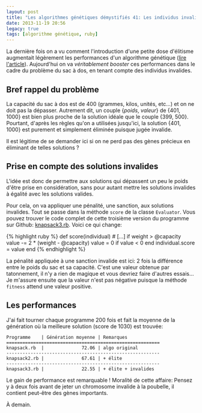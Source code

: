 ```yaml
---
layout: post
title: "Les algorithmes génétiques démystifiés 41: Les individus invalides"
date: 2013-11-19 20:56
legacy: true
tags: [algorithme génétique, ruby]
---
```




La dernière fois on a vu comment l'introduction d'une petite dose
d'élitisme augmentait légèrement les performances d'un algorithme
génétique ([lire l'article](http://lkdjiin.github.io/blog/2013/11/18/les-algorithmes-genetiques-demystifies-40-ajout-delitisme/)).
Aujourd'hui on va *véritablement booster* ces performances
dans le cadre du problème du sac à dos, en tenant compte des individus
invalides.

<!-- more -->

Bref rappel du problème
-----------------------
La capacité du sac à dos est de 400 (grammes, kilos, unités, etc…) et on ne
doit pas la dépasser. Autrement dit, un couple {*poids*, *valeur*} de
{401, 1000} est bien plus proche de la solution idéale que le couple
{399, 500}. Pourtant, d'après les règles qu'on a utilisées jusqu'ici, la
solution {401, 1000} est purement et simplement éliminée puisque jugée
invalide.

Il est légitime de se demander ici si on ne perd pas des gènes précieux en
éliminant de telles solutions ?

Prise en compte des solutions invalides
---------------------------------------
L'idée est donc de permettre aux solutions qui dépassent un peu le poids
d'être prise en considération, sans pour autant mettre les solutions
invalides à égalité avec les solutions valides.

Pour cela, on va appliquer une pénalité, une sanction, aux solutions
invalides. Tout se passe dans la méthode `score` de la classe
`Evaluator`. Vous pouvez trouver le code complet de cette troisième
version du programme sur Github: [knapsack3.rb](https://github.com/lkdjiin/knapsack_genetic_algorithm/blob/master/knapsack3.rb).
Voici ce qui change:

{% highlight ruby %}
  def score(individual)
    # [...]
    if weight > @capacity
      value -= 2 * (weight - @capacity)
      value = 0 if value < 0
    end
    individual.score = value
  end
{% endhighlight %}

La pénalité appliquée à une sanction invalide est ici: 2 fois la différence
entre le poids du sac et sa capacité. C'est une valeur obtenue par
tatonnement, il n'y a rien de magique et vous devriez faire d'autres
essais… Je m'assure ensuite que la valeur n'est pas négative puisque la
méthode `fitness` attend une valeur positive.

Les performances
----------------
J'ai fait tourner chaque programme 200 fois et fait la moyenne de la
génération où la meilleure solution (score de 1030) est trouvée:

    Programme    | Génération moyenne | Remarques
    =========================================================
    knapsack.rb  |              72.06 | algo original
    ---------------------------------------------------------
    knapsack2.rb |              67.61 | + élite
    ---------------------------------------------------------
    knapsack3.rb |              22.55 | + élite + invalides

Le gain de performance est remarquable ! Moralité de cette affaire:
Pensez y à deux fois avant de jeter un chromosome invalide à la poubelle,
il contient peut-être des gènes importants.





À demain.



